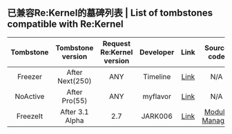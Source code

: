 ## 已兼容Re:Kernel的墓碑列表 | List of tombstones compatible with Re:Kernel
| Tombstone | Tombstone version | Request Re:Kernel version | Developer | Link | Source code |
| :-: | :-: | :-: | :-: | :-: | :-: |
| Freezer | After Next(250) | ANY | Timeline | [Link](https://freezer.sakion.top) | N/A |
| NoActive | After Pro(55) | ANY | myflavor | [Link](https://app.myflv.cn) | N/A |
| FreezeIt | After 3.1 Alpha | 2.7 | JARK006 | [Link](https://jark006.gitee.io/i/freezeit/) | [Module](https://github.com/jark006/freezeitVS) [Manager](https://github.com/jark006/freezeitapp) |
